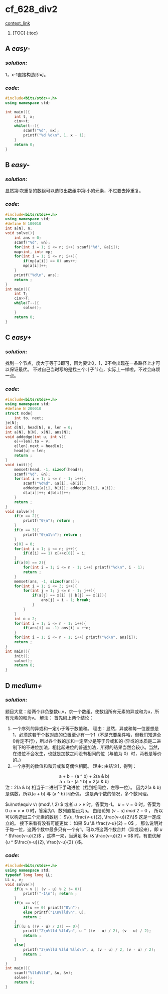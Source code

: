 # cf_628_div2

[contest_link](http://codeforces.com/contest/1325)

1. [TOC]
{:toc}

## A *easy-*

### *solution:*

1，x-1直接构造即可。

### *code:*

```cpp
#include<bits/stdc++.h>
using namespace std;

int main(){
    int t, x;
    cin>>t;
    while(t--){
        scanf("%d", &x);
        printf("%d %d\n", 1, x - 1);
    }
    return 0;
}
```

## B *easy-*

### *solution:*

显然第i次重复的数组可以选取出数组中第i小的元素，不过要去掉重复。

### *code:*

```cpp
#include<bits/stdc++.h>
using namespace std;
#define N 100010
int a[N], n;
void solve(){
    int ans = 0;
    scanf("%d", &n);
    for(int i = 1; i <= n; i++) scanf("%d", &a[i]);
    map<int, int> mp;
    for(int i = 1; i <= n; i++){
        if(mp[a[i]] == 0) ans++;
        mp[a[i]]++;
    }
    printf("%d\n", ans);
    return ;
}
int main(){
    int T;
    cin>>T;
    while(T--){
        solve();
    }
    return 0;
}
```

## C *easy+*

### *solution:*

找到一个节点，度大于等于3即可，因为要让0，1，2不会出现在一条路径上才可以保证最优。
不过自己当时写的是找三个叶子节点，实际上一样啦，不过会麻烦一点。

### *code:*

```cpp
#include<bits/stdc++.h>
using namespace std;
#define N 200010
struct node{
    int to, next;
}e[N];
int d[N], head[N], n, len = 0;
int a[N], b[N], x[N], ans[N];
void addedge(int u, int v){
    e[++len].to = v;
    e[len].next = head[u];
    head[u] = len;
    return ;
}
void init(){
    memset(head, -1, sizeof(head));
    scanf("%d", &n);
    for(int i = 1; i <= n - 1; i++){
        scanf("%d%d", &a[i], &b[i]);
        addedge(a[i], b[i]); addedge(b[i], a[i]);
        d[a[i]]++; d[b[i]]++;
    }
    return ;
}
void solve(){
    if(n == 2){
        printf("0\n"); return ;
    }
    if(n == 3){
        printf("0\n1\n"); return ;
    }
    x[0] = 0;
    for(int i = 1; i <= n; i++){
        if(d[i] == 1) x[++x[0]] = i;
    }
    if(x[0] == 2){
        for(int i = 1; i <= n - 1; i++) printf("%d\n", i - 1);
        return ;
    }
    memset(ans, -1, sizeof(ans));
    for(int i = 1; i <= 3; i++){
        for(int j = 1; j <= n - 1; j++){
            if(a[j] == x[i] || b[j] == x[i]){
                ans[j] = i - 1; break;
            }
        }
    }
    int o = 2;
    for(int i = 1; i <= n - 1; i++){
        if(ans[i] == -1) ans[i] = ++o;
    }
    for(int i = 1; i <= n - 1; i++) printf("%d\n", ans[i]);
    return ;
}
int main(){
    init();
    solve();
    return 0;
}
```

## D *medium+*

### *solution:*

题目大意：给两个非负整数u,v，求一个数组，使数组所有元素的异或和为u，所有元素的和为v。
解法：
首先码上两个结论：
1. 一个序列的异或和一定小于等于数值和。
理由：显然，异或和每一位要想是1，必须这若干个数对应的位置至少有一个1（不是充要条件哈，但我们知道全0肯定不行），所以各个数的加和一定至少是等于异或和的
(异或的本质是二进制下的不进位加法，相比起进位的普通加法，所得的结果当然会较小。当然，在进位不会发生，也就是加数之间没有相同的位（与值为 0）时，两者是等价的。)
2. 一个序列的数值和和异或和奇偶性相同。
理由:
由结论1，得到：

<center> a + b = (a ^ b) + 2(a & b)   </center> 
<center> a + b - (a ^ b) = 2(a & b)   </center> 
注：2(a & b) 相当于二进制下手动进位（找到相同位，左移一位）。
因为2(a & b) 是偶数，所以(a + b) 与 (a ^ b) 同奇偶。
这是两个数的情况，多个数同理。

$u\not\equiv v\  (mod\ \ 2) $ 或者 $u > v$ 时，答案为-1。
$u = v = 0$ 时，答案为0
$u = v \not=0$ 时，答案为1，数列直接设为$u$。
由结论知 $(v - u)\ mod\ 2\ =\ 0$ ， 所以可以构造出三个元素的数组：
$\{u, \frac{v-u}{2}, \frac{v-u}{2}\}$
这是一定成立的。
接下来看有没有可能更优：
如果 $u \& \frac{v-u}{2} = 0$ ， 那么说明对于每一位，这两个数中最多只有一个有1，可以将这两个数合并（异或起来），即 $u$ ^ $\frac{v-u}{2}$ ，这样一来，当满足 $u \& \frac{v-u}{2} = 0$ 时，有更优解 $\{u$ ^ $\frac{v-u}{2}, \frac{v-u}{2} \}$。


### *code:*

```cpp
#include<bits/stdc++.h>
using namespace std;
typedef long long LL;
LL u, v;
void solve(){
    if(u > v || (v - u) % 2 != 0){
        printf("-1\n"); return ;
    }
    if(u == v){
        if(u == 0) printf("0\n");
        else printf("1\n%lld\n", u);
        return ;
    }
    if((u & ((v - u) / 2)) == 0){
        printf("2\n%lld %lld\n", u ^ ((v - u) / 2), (v - u) / 2);
        return ;
    }
    else{
        printf("3\n%lld %lld %lld\n", u, (v - u) / 2, (v - u) / 2);
        return ;
    }
}
int main(){    
    scanf("%lld%lld", &u, &v);
    solve();
    return 0;
}
```
